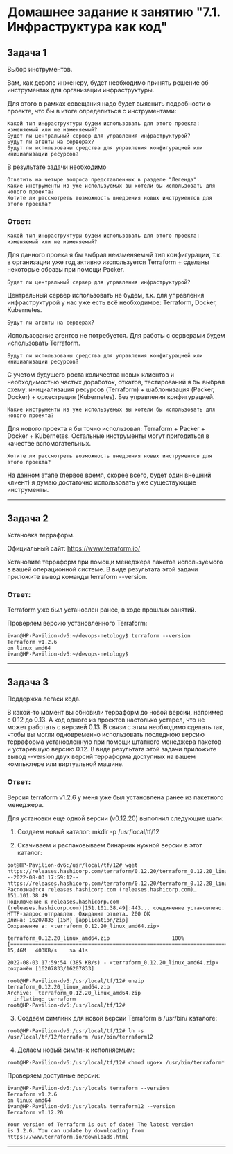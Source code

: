 # Домашнее задание к занятию "7.1. Инфраструктура как код"

## Задача 1
Выбор инструментов.

Вам, как девопс инженеру, будет необходимо принять решение об инструментах для организации инфраструктуры. 

Для этого в рамках совещания надо будет выяснить подробности о проекте, что бы в итоге определиться с инструментами:

    Какой тип инфраструктуры будем использовать для этого проекта: изменяемый или не изменяемый?
    Будет ли центральный сервер для управления инфраструктурой?
    Будут ли агенты на серверах?
    Будут ли использованы средства для управления конфигурацией или инициализации ресурсов?

В результате задачи необходимо

    Ответить на четыре вопроса представленных в разделе "Легенда".
    Какие инструменты из уже используемых вы хотели бы использовать для нового проекта?
    Хотите ли рассмотреть возможность внедрения новых инструментов для этого проекта?

### Ответ:
    Какой тип инфраструктуры будем использовать для этого проекта: изменяемый или не изменяемый?
Для данного проека я бы выбрал неизменяемый тип конфигурации, т.к. в организации уже год активно изспользуется Terraform + сделаны некоторые образы при помощи Packer.

    Будет ли центральный сервер для управления инфраструктурой?
Центральный сервер использовать не будем, т.к. для управления инфраструктурой у нас уже есть всё необходимое: Terraform, Docker, Kubernetes.

    Будут ли агенты на серверах?
Использование агентов не потребуется. Для работы с серверами будем использовать Terraform.

    Будут ли использованы средства для управления конфигурацией или инициализации ресурсов?
С учетом будущего роста количества новых клиентов и необходимостью частых доработок, откатов, тестирований я бы выбрал схему: инициализация ресурсов (Terraform) + шаблонизация (Packer, Docker) + оркестрация (Kubernetes). 
Без управления конфигурацией.

    Какие инструменты из уже используемых вы хотели бы использовать для нового проекта?
Для нового проекта я бы точно использовал: Terraform + Packer + Docker + Kubernetes. Остальные инструменты могут пригодиться в качестве вспомогательных.

    Хотите ли рассмотреть возможность внедрения новых инструментов для этого проекта?
На данном этапе (первое время, скорее всего, будет один внешний клиент) я думаю достаточно использовать уже существующие инструменты.

---

## Задача 2
Установка терраформ.

Официальный сайт: https://www.terraform.io/

Установите терраформ при помощи менеджера пакетов используемого в вашей операционной системе. В виде результата этой задачи приложите вывод команды terraform --version.

### Ответ:

Terraform уже был установлен ранее, в ходе прошлых занятий.

Проверяем версию установленного Terraform:

````
ivan@HP-Pavilion-dv6:~/devops-netology$ terraform --version
Terraform v1.2.6
on linux_amd64
ivan@HP-Pavilion-dv6:~/devops-netology$ 
````

---

## Задача 3 
Поддержка легаси кода.

В какой-то момент вы обновили терраформ до новой версии, например с 0.12 до 0.13. А код одного из проектов настолько устарел, что не может работать с версией 0.13. 
В связи с этим необходимо сделать так, чтобы вы могли одновременно использовать последнюю версию терраформа установленную при помощи штатного менеджера пакетов и устаревшую версию 0.12.
В виде результата этой задачи приложите вывод --version двух версий терраформа доступных на вашем компьютере или виртуальной машине.

### Ответ:

Версия terraform v1.2.6  у меня уже был установлена ранее из пакетного менеджера.

Для установки еще одной версии (v0.12.20) выполнил следующие шаги:

1. Создаем новый каталог:
mkdir -p /usr/local/tf/12

2. Скачиваем и распаковываем бинарник нужной версии в этот каталог:
````
oot@HP-Pavilion-dv6:/usr/local/tf/12# wget https://releases.hashicorp.com/terraform/0.12.20/terraform_0.12.20_linux_amd64.zip
--2022-08-03 17:59:12--  https://releases.hashicorp.com/terraform/0.12.20/terraform_0.12.20_linux_amd64.zip
Распознаётся releases.hashicorp.com (releases.hashicorp.com)… 151.101.38.49
Подключение к releases.hashicorp.com (releases.hashicorp.com)|151.101.38.49|:443... соединение установлено.
HTTP-запрос отправлен. Ожидание ответа… 200 OK
Длина: 16207833 (15M) [application/zip]
Сохранение в: «terraform_0.12.20_linux_amd64.zip»

terraform_0.12.20_linux_amd64.zip                    100%[=====================================================================================================================>]  15,46M   403KB/s    за 41s     

2022-08-03 17:59:54 (385 KB/s) - «terraform_0.12.20_linux_amd64.zip» сохранён [16207833/16207833]

root@HP-Pavilion-dv6:/usr/local/tf/12# unzip terraform_0.12.20_linux_amd64.zip
Archive:  terraform_0.12.20_linux_amd64.zip
  inflating: terraform               
root@HP-Pavilion-dv6:/usr/local/tf/12#
````

3. Создаём симлинк для новой версии Terraform в /usr/bin/ каталоге:
````
root@HP-Pavilion-dv6:/usr/local/tf/12# ln -s /usr/local/tf/12/terraform /usr/bin/terraform12
````

4. Делаем новый симлинк исполняемым:
````
root@HP-Pavilion-dv6:/usr/local/tf/12# chmod ugo+x /usr/bin/terraform*
````

Проверяем доступные версии:
````
ivan@HP-Pavilion-dv6:/usr/local$ terraform --version
Terraform v1.2.6
on linux_amd64
ivan@HP-Pavilion-dv6:/usr/local$ terraform12 --version
Terraform v0.12.20

Your version of Terraform is out of date! The latest version
is 1.2.6. You can update by downloading from https://www.terraform.io/downloads.html
````

---

